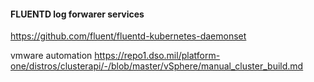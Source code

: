 #### FLUENTD log forwarer services
https://github.com/fluent/fluentd-kubernetes-daemonset


vmware automation
https://repo1.dso.mil/platform-one/distros/clusterapi/-/blob/master/vSphere/manual_cluster_build.md
